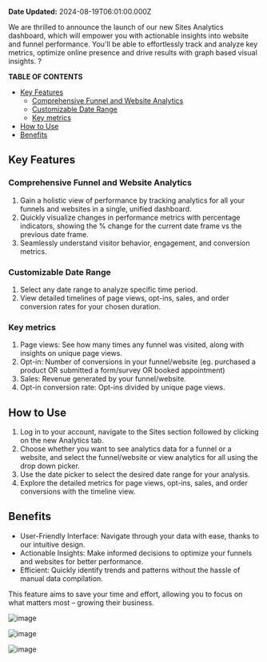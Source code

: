 **Date Updated:** 2024-08-19T06:01:00.000Z

We are thrilled to announce the launch of our new Sites Analytics dashboard, which will empower you with actionable insights into website and funnel performance. You'll be able to effortlessly track and analyze key metrics, optimize online presence and drive results with graph based visual insights. ?

  
**TABLE OF CONTENTS**

* [Key Features](#Key-Features)  
   * [Comprehensive Funnel and Website Analytics ](#Comprehensive-Funnel-and-Website-Analytics%C2%A0)  
   * [Customizable Date Range](#Customizable-Date-Range-)  
   * [Key metrics ](#Key-metrics%C2%A0)
* [How to Use](#How-to-Use)
* [Benefits](#Benefits)

## **Key Features**

### **Comprehensive Funnel and Website Analytics** 

1. Gain a holistic view of performance by tracking analytics for all your funnels and websites in a single, unified dashboard.
2. Quickly visualize changes in performance metrics with percentage indicators, showing the % change for the current date frame vs the previous date frame.
3. Seamlessly understand visitor behavior, engagement, and conversion metrics.

### **Customizable Date Range**

1. Select any date range to analyze specific time period.
2. View detailed timelines of page views, opt-ins, sales, and order conversion rates for your chosen duration.

### **Key metrics** 

1. Page views: See how many times any funnel was visited, along with insights on unique page views.
2. Opt-in: Number of conversions in your funnel/website (eg. purchased a product OR submitted a form/survey OR booked appointment)
3. Sales: Revenue generated by your funnel/website.
4. Opt-in conversion rate: Opt-ins divided by unique page views.

## **How to Use**

1. Log in to your account, navigate to the Sites section followed by clicking on the new Analytics tab.
2. Choose whether you want to see analytics data for a funnel or a website, and select the funnel/website or view analytics for all using the drop down picker.
3. Use the date picker to select the desired date range for your analysis.
4. Explore the detailed metrics for page views, opt-ins, sales, and order conversions with the timeline view.

## **Benefits**

* User-Friendly Interface: Navigate through your data with ease, thanks to our intuitive design.
* Actionable Insights: Make informed decisions to optimize your funnels and websites for better performance.
* Efficient: Quickly identify trends and patterns without the hassle of manual data compilation.

This feature aims to save your time and effort, allowing you to focus on what matters most – growing their business.

![image](https://s3.amazonaws.com/cdn.freshdesk.com/data/helpdesk/attachments/production/155031235137/original/ciqxkEJvdmxrVvVcxMuZmQn5gw95w3M0aQ.jpeg?1724026693)

![image](https://s3.amazonaws.com/cdn.freshdesk.com/data/helpdesk/attachments/production/155031235136/original/wgW_prlA5EAEoLRx3ZFCgN4RWpLy-FmePA.jpeg?1724026693)

![image](https://s3.amazonaws.com/cdn.freshdesk.com/data/helpdesk/attachments/production/155031235138/original/0vRy0TB3jT2MXNucKqKGuVzXCRk9CbyZng.jpeg?1724026693)

  